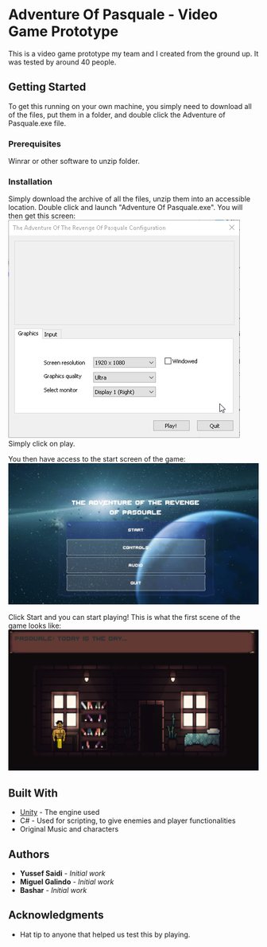 # Adventure Of Pasquale - Video Game Prototype

This is a video game prototype my team and I created from the ground up. It was tested by around 40 people.

## Getting Started

To get this running on your own machine, you simply need to download all of the files, put them in a folder, and double click the Adventure of Pasquale.exe file.

### Prerequisites

Winrar or other software to unzip folder.

### Installation

Simply download the archive of all the files, unzip them into an accessible location. Double click and launch "Adventure Of Pasquale.exe". You will then get this screen: ![Launch Menu](https://github.com/yussefsaidi/AdventureOfPasquale/blob/master/Launch%20Menu.png)
Simply click on play.


You then have access to the start screen of the game: ![In-Game Main Menu](https://github.com/yussefsaidi/AdventureOfPasquale/blob/master/Main%20Menu.jpg)


Click Start and you can start playing! This is what the first scene of the game looks like: ![First Scene of game](https://github.com/yussefsaidi/AdventureOfPasquale/blob/master/First%20Scene.png)

## Built With

* [Unity](https://unity.com/) - The engine used
* C# - Used for scripting, to give enemies and player functionalities
* Original Music and characters

## Authors

* **Yussef Saidi** - *Initial work*
* **Miguel Galindo** - *Initial work*
* **Bashar** - *Initial work*

## Acknowledgments

* Hat tip to anyone that helped us test this by playing.



